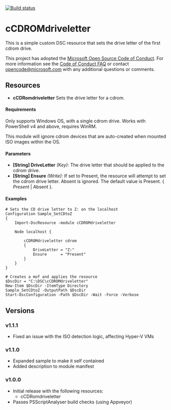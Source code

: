 [![Build status](https://ci.appveyor.com/api/projects/status/7mccrx1uwn4gnuhp/branch/master?svg=true)](https://ci.appveyor.com/project/kewalaka/ccdromdriveletter)

# cCDROMdriveletter

This is a simple custom DSC resource that sets the drive letter of the first cdrom drive.

This project has adopted the [Microsoft Open Source Code of Conduct](https://opensource.microsoft.com/codeofconduct/).
For more information see the [Code of Conduct FAQ](https://opensource.microsoft.com/codeofconduct/faq/) or contact [opencode@microsoft.com](mailto:opencode@microsoft.com) with any additional questions or comments.

## Resources

* **cCDRomdriveletter** Sets the drive letter for a cdrom.

#### Requirements

Only supports Windows OS, with a single cdrom drive.  Works with PowerShell v4 and above, requires WinRM.

This module will ignore cdrom devices that are auto-created when mounted ISO images within the OS.

#### Parameters

* **[String] DriveLetter** _(Key)_: The drive letter that should be applied to the cdrom drive.
* **[String] Ensure** _(Write)_: If set to Present, the resource will attempt to set the cdrom drive letter.  Absent is ignored.  The default value is Present. { *Present* | Absent }.

#### Examples

```
# Sets the CD drive letter to Z: on the localhost 
Configuration Sample_SetCDtoZ
{   
    Import-DscResource -module cCDROMdriveletter

    Node localhost {

        cCDROMdriveletter cdrom
        {
            DriveLetter = "Z:"
            Ensure      = "Present"
        }
    }
}

# Creates a mof and applies the resource
$DscDir = "C:\DSC\cCDROMdriveletter"
New-Item $DscDir -ItemType Directory 
Sample_SetCDtoZ -OutputPath $DscDir
Start-DscConfiguration -Path $DscDir -Wait -Force -Verbose
```

## Versions

### v1.1.1

 * Fixed an issue with the ISO detection logic, affecting Hyper-V VMs

### v1.1.0

 * Expanded sample to make it self contained
 * Added description to module manifest
 
### v1.0.0

* Initial release with the following resources:
  * cCDRomdriveletter
* Passes PSScriptAnalyser build checks (using Appveyor)

